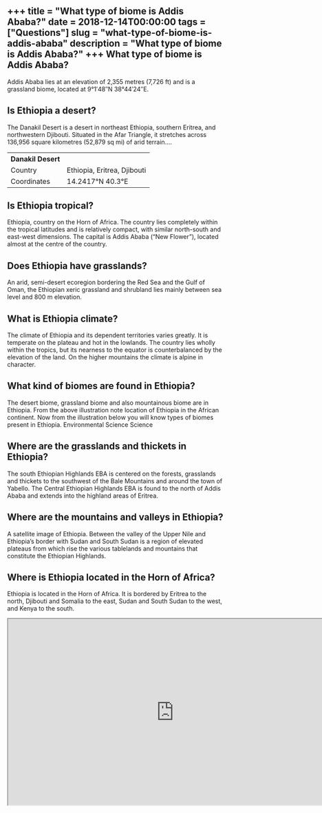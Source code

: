 +++
title = "What type of biome is Addis Ababa?"
date = 2018-12-14T00:00:00
tags = ["Questions"]
slug = "what-type-of-biome-is-addis-ababa"
description = "What type of biome is Addis Ababa?"
+++
What type of biome is Addis Ababa?
----------------------------------

Addis Ababa lies at an elevation of 2,355 metres (7,726 ft) and is a grassland biome, located at 9°1′48″N 38°44′24″E.

Is Ethiopia a desert?
---------------------

The Danakil Desert is a desert in northeast Ethiopia, southern Eritrea, and northwestern Djibouti. Situated in the Afar Triangle, it stretches across 136,956 square kilometres (52,879 sq mi) of arid terrain….

<table><tr><th>Danakil Desert</th></tr><tr><td>Country</td><td>Ethiopia, Eritrea, Djibouti</td></tr><tr><td>Coordinates</td><td>14.2417°N 40.3°E</td></tr></table>

Is Ethiopia tropical?
---------------------

Ethiopia, country on the Horn of Africa. The country lies completely within the tropical latitudes and is relatively compact, with similar north-south and east-west dimensions. The capital is Addis Ababa (“New Flower”), located almost at the centre of the country.

Does Ethiopia have grasslands?
------------------------------

An arid, semi-desert ecoregion bordering the Red Sea and the Gulf of Oman, the Ethiopian xeric grassland and shrubland lies mainly between sea level and 800 m elevation.

What is Ethiopia climate?
-------------------------

The climate of Ethiopia and its dependent territories varies greatly. It is temperate on the plateau and hot in the lowlands. The country lies wholly within the tropics, but its nearness to the equator is counterbalanced by the elevation of the land. On the higher mountains the climate is alpine in character.

What kind of biomes are found in Ethiopia?
------------------------------------------

The desert biome, grassland biome and also mountainous biome are in Ethiopia. From the above illustration note location of Ethiopia in the African continent. Now from the illustration below you will know types of biomes present in Ethiopia. Environmental Science Science

Where are the grasslands and thickets in Ethiopia?
--------------------------------------------------

The south Ethiopian Highlands EBA is centered on the forests, grasslands and thickets to the southwest of the Bale Mountains and around the town of Yabello. The Central Ethiopian Highlands EBA is found to the north of Addis Ababa and extends into the highland areas of Eritrea.

Where are the mountains and valleys in Ethiopia?
------------------------------------------------

A satellite image of Ethiopia. Between the valley of the Upper Nile and Ethiopia’s border with Sudan and South Sudan is a region of elevated plateaus from which rise the various tablelands and mountains that constitute the Ethiopian Highlands.

Where is Ethiopia located in the Horn of Africa?
------------------------------------------------

Ethiopia is located in the Horn of Africa. It is bordered by Eritrea to the north, Djibouti and Somalia to the east, Sudan and South Sudan to the west, and Kenya to the south.

<iframe allow="accelerometer; autoplay; clipboard-write; encrypted-media; gyroscope; picture-in-picture" allowfullscreen="" class="__youtube_prefs__  epyt-is-override  no-lazyload" data-no-lazy="1" data-origheight="433" data-origwidth="770" data-skipgform_ajax_framebjll="" height="433" id="_ytid_89152" loading="lazy" src="https://www.youtube.com/embed/wVMT3eEBbkQ?enablejsapi=1&autoplay=0&cc_load_policy=0&cc_lang_pref=&iv_load_policy=1&loop=0&modestbranding=0&rel=1&fs=1&playsinline=0&autohide=2&theme=dark&color=red&controls=1&" title="YouTube player" width="770"></iframe>